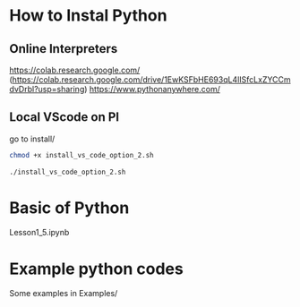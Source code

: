 # How to Instal Python

## Online Interpreters
https://colab.research.google.com/
 (https://colab.research.google.com/drive/1EwKSFbHE693qL4lISfcLxZYCCmdvDrbl?usp=sharing)
https://www.pythonanywhere.com/

## Local VScode on PI
 go to install/

```bash
chmod +x install_vs_code_option_2.sh
    
./install_vs_code_option_2.sh
```

# Basic of Python
Lesson1_5.ipynb 

# Example python codes
Some examples in Examples/
